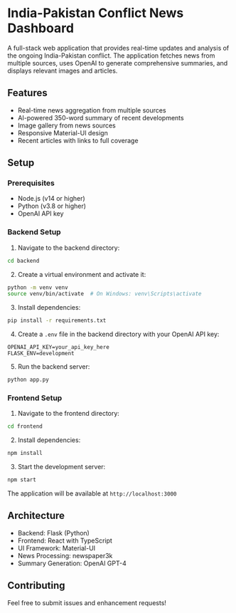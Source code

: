# India-Pakistan Conflict News Dashboard

A full-stack web application that provides real-time updates and analysis of the ongoing India-Pakistan conflict. The application fetches news from multiple sources, uses OpenAI to generate comprehensive summaries, and displays relevant images and articles.

## Features

- Real-time news aggregation from multiple sources
- AI-powered 350-word summary of recent developments
- Image gallery from news sources
- Responsive Material-UI design
- Recent articles with links to full coverage

## Setup

### Prerequisites

- Node.js (v14 or higher)
- Python (v3.8 or higher)
- OpenAI API key

### Backend Setup

1. Navigate to the backend directory:
```bash
cd backend
```

2. Create a virtual environment and activate it:
```bash
python -m venv venv
source venv/bin/activate  # On Windows: venv\Scripts\activate
```

3. Install dependencies:
```bash
pip install -r requirements.txt
```

4. Create a `.env` file in the backend directory with your OpenAI API key:
```
OPENAI_API_KEY=your_api_key_here
FLASK_ENV=development
```

5. Run the backend server:
```bash
python app.py
```

### Frontend Setup

1. Navigate to the frontend directory:
```bash
cd frontend
```

2. Install dependencies:
```bash
npm install
```

3. Start the development server:
```bash
npm start
```

The application will be available at `http://localhost:3000`

## Architecture

- Backend: Flask (Python)
- Frontend: React with TypeScript
- UI Framework: Material-UI
- News Processing: newspaper3k
- Summary Generation: OpenAI GPT-4

## Contributing

Feel free to submit issues and enhancement requests!
